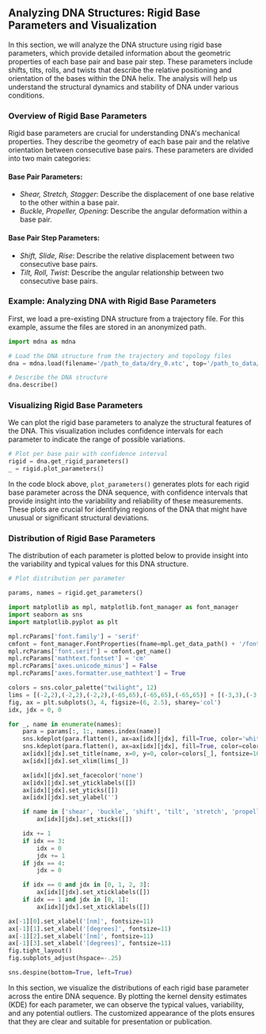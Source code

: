 
## Analyzing DNA Structures: Rigid Base Parameters and Visualization

In this section, we will analyze the DNA structure using rigid base parameters, which provide detailed information about the geometric properties of each base pair and base pair step. These parameters include shifts, tilts, rolls, and twists that describe the relative positioning and orientation of the bases within the DNA helix. The analysis will help us understand the structural dynamics and stability of DNA under various conditions.

### Overview of Rigid Base Parameters

Rigid base parameters are crucial for understanding DNA's mechanical properties. They describe the geometry of each base pair and the relative orientation between consecutive base pairs. These parameters are divided into two main categories:

#### **Base Pair Parameters**:
   - *Shear, Stretch, Stagger*: Describe the displacement of one base relative to the other within a base pair.
   - *Buckle, Propeller, Opening*: Describe the angular deformation within a base pair.

#### **Base Pair Step Parameters**:
   - *Shift, Slide, Rise*: Describe the relative displacement between two consecutive base pairs.
   - *Tilt, Roll, Twist*: Describe the angular relationship between two consecutive base pairs.

### Example: Analyzing DNA with Rigid Base Parameters

First, we load a pre-existing DNA structure from a trajectory file. For this example, assume the files are stored in an anonymized path.

```python
import mdna as mdna

# Load the DNA structure from the trajectory and topology files
dna = mdna.load(filename='/path_to_data/dry_0.xtc', top='/path_to_data/dry_0.pdb')

# Describe the DNA structure
dna.describe()
```

### Visualizing Rigid Base Parameters

We can plot the rigid base parameters to analyze the structural features of the DNA. This visualization includes confidence intervals for each parameter to indicate the range of possible variations.

```python
# Plot per base pair with confidence interval
rigid = dna.get_rigid_parameters()
_ = rigid.plot_parameters()
```

In the code block above, `plot_parameters()` generates plots for each rigid base parameter across the DNA sequence, with confidence intervals that provide insight into the variability and reliability of these measurements. These plots are crucial for identifying regions of the DNA that might have unusual or significant structural deviations.

### Distribution of Rigid Base Parameters

The distribution of each parameter is plotted below to provide insight into the variability and typical values for this DNA structure.

```python
# Plot distribution per parameter

params, names = rigid.get_parameters()  

import matplotlib as mpl, matplotlib.font_manager as font_manager
import seaborn as sns
import matplotlib.pyplot as plt

mpl.rcParams['font.family'] = 'serif'
cmfont = font_manager.FontProperties(fname=mpl.get_data_path() + '/fonts/ttf/cmr10.ttf')
mpl.rcParams['font.serif'] = cmfont.get_name()
mpl.rcParams['mathtext.fontset'] = 'cm'
mpl.rcParams['axes.unicode_minus'] = False
mpl.rcParams['axes.formatter.use_mathtext'] = True

colors = sns.color_palette("twilight", 12)
lims = [(-2,2),(-2,2),(-2,2),(-65,65),(-65,65),(-65,65)] + [(-3,3),(-3,3),(1.25,5),(-50,50),(-50,50),(0,60)]
fig, ax = plt.subplots(3, 4, figsize=(6, 2.5), sharey='col')
idx, jdx = 0, 0

for _, name in enumerate(names):
    para = params[:, 1:, names.index(name)]
    sns.kdeplot(para.flatten(), ax=ax[idx][jdx], fill=True, color='white', lw=5)
    sns.kdeplot(para.flatten(), ax=ax[idx][jdx], fill=True, color=colors[_], alpha=1, lw=1)
    ax[idx][jdx].set_title(name, x=0, y=0, color=colors[_], fontsize=10)
    ax[idx][jdx].set_xlim(lims[_])

    ax[idx][jdx].set_facecolor('none')
    ax[idx][jdx].set_yticklabels([])
    ax[idx][jdx].set_yticks([])
    ax[idx][jdx].set_ylabel('')

    if name in ['shear', 'buckle', 'shift', 'tilt', 'stretch', 'propeller']:
        ax[idx][jdx].set_xticks([])

    idx += 1
    if idx == 3:
        idx = 0
        jdx += 1
    if jdx == 4:
        jdx = 0

    if idx == 0 and jdx in [0, 1, 2, 3]:
        ax[idx][jdx].set_xticklabels([])
    if idx == 1 and jdx in [0, 1]:
        ax[idx][jdx].set_xticklabels([])

ax[-1][0].set_xlabel('[nm]', fontsize=11)
ax[-1][1].set_xlabel('[degrees]', fontsize=11)
ax[-1][2].set_xlabel('[nm]', fontsize=11)
ax[-1][3].set_xlabel('[degrees]', fontsize=11)
fig.tight_layout()
fig.subplots_adjust(hspace=-.25)

sns.despine(bottom=True, left=True)
```

In this section, we visualize the distributions of each rigid base parameter across the entire DNA sequence. By plotting the kernel density estimates (KDE) for each parameter, we can observe the typical values, variability, and any potential outliers. The customized appearance of the plots ensures that they are clear and suitable for presentation or publication.
